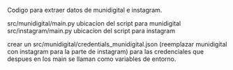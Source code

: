 Codigo para extraer datos de munidigital e instagram.

src/munidigital/main.py ubicacion del script para munidigital
src/instagram/main.py ubicacion del script para instagram

crear un src/munidigital/credentials_munidigital.json (reemplazar munidigital con instagram para la parte de instagram) para las credenciales que despues en los main se llaman como variables de entorno.